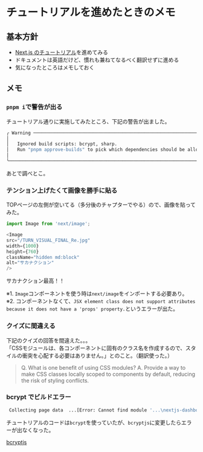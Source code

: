 # チュートリアルを進めたときのメモ

## 基本方針

- [Next.js のチュートリアル](https://nextjs.org/learn)を進めてみる
- ドキュメントは英語だけど、慣れも兼ねてなるべく翻訳せずに進める
- 気になったところはメモしておく

## メモ

### `pnpm i`で警告が出る

チュートリアル通りに実施してみたところ、下記の警告が出ました。

```bash
╭ Warning ───────────────────────────────────────────────────────────────────────────────────╮
│                                                                                            │
│   Ignored build scripts: bcrypt, sharp.                                                    │
│   Run "pnpm approve-builds" to pick which dependencies should be allowed to run scripts.   │
│                                                                                            │
╰────────────────────────────────────────────────────────────────────────────────────────────╯
```

あとで調べとこ。

### テンション上げたくて画像を勝手に貼る

TOPページの左側が空いてる（多分後のチャプターでやる）ので、画像を貼ってみた。

```typescript
import Image from 'next/image';

<Image
src="/TURN_VISUAL_FINAL_Re.jpg"
width={1000}
height={760}
className="hidden md:block"
alt="サカナクション"
/>
```

サカナクション最高！！

※1. `Image`コンポーネントを使う時は`next/image`をインポートする必要あり。  
※2. コンポーネントなくて、`JSX element class does not support attributes because it does not have a 'props' property.`というエラーが出た。

### クイズに間違える

下記のクイズの回答を間違えた。。。  
「CSSモジュールは、各コンポーネントに固有のクラス名を作成するので、スタイルの衝突を心配する必要はありません。」とのこと。（翻訳使った。）

> Q. What is one benefit of using CSS modules?
> A. Provide a way to make CSS classes locally scoped to components by default, reducing the risk of styling conflicts.

### bcrypt でビルドエラー

```bash
 Collecting page data  ...[Error: Cannot find module '...\nextjs-dashboard\node_modules\.pnpm\bcrypt@5.1.1\node_modules\bcrypt\lib\binding\napi-v3\bcrypt_lib.node
```

チュートリアルのコードは`bcrypt`を使っていたが、`bcryptjs`に変更したらエラーが出なくなった。

[bcryptjs](https://www.npmjs.com/package/bcryptjs)
